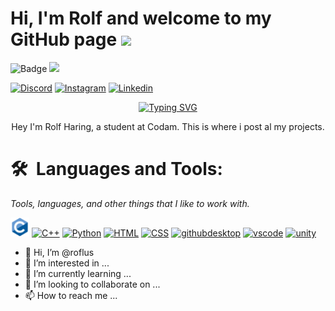 # Hi, I'm Rolf and welcome to my GitHub page <img src="https://media.giphy.com/media/hvRJCLFzcasrR4ia7z/giphy.gif" width=25> 

![Badge](https://visitor-counter-badge.vercel.app/api/roflus/roflus) <a href="https://www.github.com/roflus" target="_blank" rel="noreferrer"><img
src="https://img.shields.io/github/followers/roflus?logo=github&style=for-the-badge&color=0891b2&labelColor=1c1917" /></a>

[![Discord](https://img.shields.io/static/v1?label=&labelColor=6E85D3&message=Roflus&color=555555&style=flat&logo=discord&logoColor=white)](https://discord.com/users/Roflus#7753)
[![Instagram](https://img.shields.io/badge/-Instagram-c13584?style=flat&labelColor=c13584&logo=instagram&logoColor=white)](https://www.instagram.com/rolf._.h/)
[![Linkedin](https://img.shields.io/static/v1?label=&message=Linkedin&color=0E7FBF&&&style=flat&logo=linkedin&logoColor=white)](https://www.linkedin.com/in/rolf-haring-2946b4240/)

<p align="center">
  <a href="https://git.io/typing-svg"><img src="https://readme-typing-svg.demolab.com?    font=Fira+Code&pause=1000&color=A9FB09CD&width=435&lines=Brabantse+Gezelligheid;Programming+Student;Gamer;Workout%2C+Fitness%2C+Health;Music+Enthusiast"
   alt="Typing SVG" /></a>
</p>

<p align="center">
  Hey I'm Rolf Haring, a student at Codam. This is where i post al my projects. 
  </p>

# 🛠 **&nbsp;Languages and Tools:** 
<i>Tools, languages, and other things that I like to work with.</i>

<a href="https://docs.microsoft.com/en-us/cpp/?view=msvc-170" target="_blank" rel="noreferrer"><img src="https://raw.githubusercontent.com/devicons/devicon/master/icons/c/c-original.svg" height="30" alt="C" /></a>
<a href="https://en.wikipedia.org/wiki/C%2B%2B" target="_blank" rel="noreferre"><img src="https://cdn.jsdelivr.net/gh/devicons/devicon@v2.15.1/devicon.min.css" height="30" alt="C++" /></a>
<a href="https://www.python.org/" target="_blank" rel="noreferrer"><img src="https://cdn.jsdelivr.net/gh/devicons/devicon/icons/python/python-original.svg" height="30" alt="Python" /></a>
<a href="https://www.w3schools.com/html/" target="_blank" rel="noreferre"><img src="https://cdn.jsdelivr.net/gh/devicons/devicon@v2.15.1/devicon.min.css" height="30" alt="HTML" /></a>
<a href="https://www.w3schools.com/css/" target="_blank" rel="noreferre"><img src="https://cdn.jsdelivr.net/gh/devicons/devicon@v2.15.1/devicon.min.css" height="30" alt="CSS" /></a>
<a href="https://desktop.github.com/" target="_blank" rel="noreferrer"><img src="https://avatars.githubusercontent.com/u/13171334?s=200&v=4" height="30" alt="githubdesktop" /></a>
<a href="https://code.visualstudio.com/" target="_blank" rel="noreferrer"><img src="https://upload.wikimedia.org/wikipedia/commons/thumb/9/9a/Visual_Studio_Code_1.35_icon.svg/1024px-Visual_Studio_Code_1.35_icon.svg.png" height="30" alt="vscode" /></a>
<a href="https://unity.com/" target="_blank" rel="noreferre"><img src="https://nl.wikipedia.org/wiki/Unity_(engine)#/media/Bestand:Unity_Technologies_logo.svg" height="30" alt="unity" /></a>



- 👋 Hi, I’m @roflus
- 👀 I’m interested in ...
- 🌱 I’m currently learning ...
- 💞️ I’m looking to collaborate on ...
- 📫 How to reach me ...

<!---
roflus/roflus is a ✨ special ✨ repository because its `README.md` (this file) appears on your GitHub profile.
You can click the Preview link to take a look at your changes.
--->
